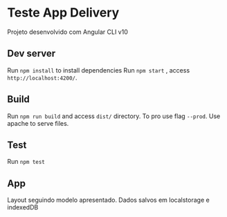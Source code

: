 # Teste App Delivery
Projeto desenvolvido com Angular CLI v10

## Dev server
Run `npm install` to install dependencies
Run `npm start` , access `http://localhost:4200/`.

## Build
Run `npm run build` and access  `dist/` directory. To pro use flag `--prod`.
Use apache to serve files.

## Test
Run `npm test`

## App
Layout seguindo modelo apresentado.
Dados salvos em localstorage e indexedDB
